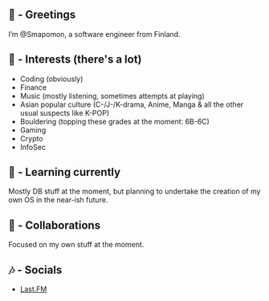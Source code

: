 ## 👋 - Greetings
  I’m @Smapomon, a software engineer from Finland.

## 👀 - Interests (there's a lot)
  * Coding (obviously)
  * Finance
  * Music (mostly listening, sometimes attempts at playing)
  * Asian popular culture (C-/J-/K-drama, Anime, Manga & all the other usual suspects like K-POP)
  * Bouldering (topping these grades at the moment: 6B-6C) 
  * Gaming
  * Crypto
  * InfoSec

## 🌱 - Learning currently
  Mostly DB stuff at the moment, but planning to undertake the creation of my own OS in the near-ish future.

## 💞️ - Collaborations
  Focused on my own stuff at the moment.
    
## 🎶 - Socials
  * [Last.FM](https://www.last.fm/user/Smapomon)
